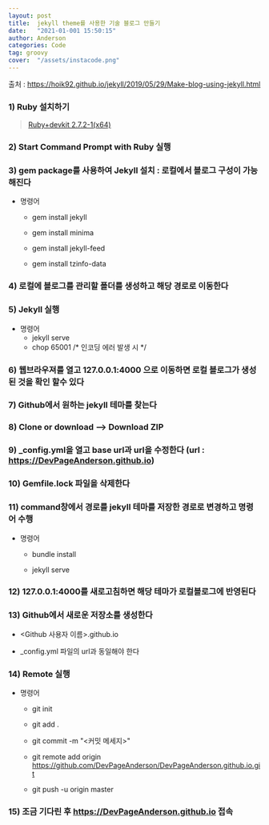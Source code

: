 ```yaml
---
layout: post
title:  jekyll theme를 사용한 기술 블로그 만들기
date:   "2021-01-001 15:50:15"
author: Anderson
categories: Code
tag: groovy
cover:  "/assets/instacode.png"
---
```


출처 : https://hoik92.github.io/jekyll/2019/05/29/Make-blog-using-jekyll.html


### 1) Ruby 설치하기  

  > [Ruby+devkit 2.7.2-1(x64)](https://rubyinstaller.org/downloads/)


### 2) Start Command Prompt with Ruby 실행


### 3) gem package를 사용하여 Jekyll 설치 : 로컬에서 블로그 구성이 가능해진다  

  * 명령어 
    - gem install jekyll
  
    - gem install minima  
  
    - gem install jekyll-feed  
  
    - gem install tzinfo-data


### 4) 로컬에 블로그를 관리할 폴더를 생성하고 해당 경로로 이동한다  


### 5) Jekyll 실행

  * 명령어
    - jekyll serve
    - chop 65001 /* 인코딩 에러 발생 시 */


### 6) 웹브라우져를 열고 127.0.0.1:4000 으로 이동하면 로컬 블로그가 생성된 것을 확인 할수 있다  


### 7) Github에서 원하는 jekyll 테마를 찾는다  


### 8) Clone or download --> Download ZIP   


### 9) _config.yml을 열고 base url과 url을 수정한다 (url : https://DevPageAnderson.github.io)  


### 10) Gemfile.lock 파일을 삭제한다  


### 11) command창에서 경로를 jekyll 테마를 저장한 경로로 변경하고 명령어 수행  

  * 명령어
    - bundle install

    - jekyll serve


### 12) 127.0.0.1:4000를 새로고침하면 해당 테마가 로컬블로그에 반영된다  


### 13) Github에서 새로운 저장소를 생성한다  
  - <Github 사용자 이름>.github.io

  - _config.yml 파일의 url과 동일해야 한다


### 14) Remote 실행  
  * 명령어
    - git init

    - git add .

    - git commit -m "<커밋 메세지>"

    - git remote add origin https://github.com/DevPageAnderson/DevPageAnderson.github.io.git

    - git push -u origin master


### 15) 조금 기다린 후 https://DevPageAnderson.github.io 접속  

